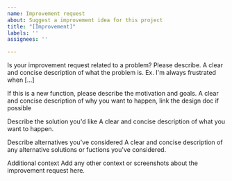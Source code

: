 ```yaml
---
name: Improvement request
about: Suggest a improvement idea for this project
title: "[Improvement]"
labels: ''
assignees: ''

---
```


Is your improvement request related to a problem? Please describe.
A clear and concise description of what the problem is. Ex. I'm always frustrated when [...]

If this is a new function, please describe the motivation and goals.
A clear and concise description of why you want to happen, link the design doc if possible

Describe the solution you'd like
A clear and concise description of what you want to happen.

Describe alternatives you've considered
A clear and concise description of any alternative solutions or fuctions you've considered.

Additional context
Add any other context or screenshots about the improvement request here.
